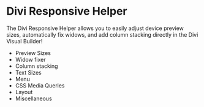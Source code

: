 # Divi Responsive Helper
The Divi Responsive Helper allows you to easily adjust device preview sizes, automatically fix widows, and add column stacking directly in the Divi Visual Builder!

- Preview Sizes
- Widow fixer
- Column stacking
- Text Sizes
- Menu
- CSS Media Queries
- Layout
- Miscellaneous

 
